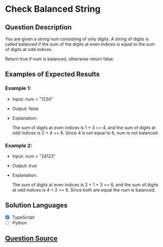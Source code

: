# Check Balanced String

## Question Description

You are given a string num consisting of only digits. A string of digits is called balanced if the sum of the digits at even indices is equal to the sum of digits at odd indices.

Return true if num is balanced, otherwise return false.

## Examples of Expected Results

### Example 1:

- Input: num = "1234"

- Output: false

- Explanation:

  The sum of digits at even indices is 1 + 3 == 4, and the sum of digits at odd indices is 2 + 4 == 6.
  Since 4 is not equal to 6, num is not balanced.

### Example 2:

- Input: num = "24123"

- Output: true

- Explanation:

  The sum of digits at even indices is 2 + 1 + 3 == 6, and the sum of digits at odd indices is 4 + 2 == 6.
  Since both are equal the num is balanced.

## Solution Languages

- [x] TypeScript
- [ ] Python

## [Question Source](https://leetcode.com/problems/check-balanced-string/description/)
